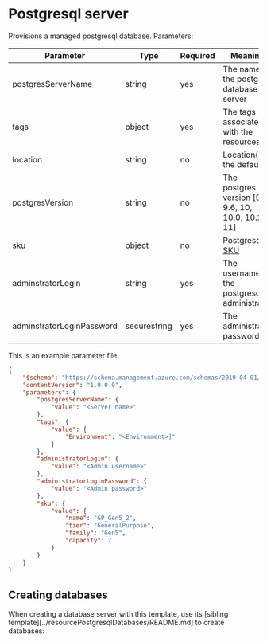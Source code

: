 # Postgresql server

Provisions a managed postgresql database. Parameters:

| Parameter                 | Type         | Required | Meaning                                             |
|---------------------------|--------------|----------|-----------------------------------------------------|
| postgresServerName        | string       | yes      | The name of the postgres database server            |
| tags                      | object       | yes      | The tags associated with the resources              |
| location                  | string       | no       | Location(use the default)                           |
| postgresVersion           | string       | no       | The postgres version [9.5, 9.6, 10, 10.0, 10.2, 11] |
| sku                       | object       | no       | Postgresql [SKU][sku]                               |
| adminstratorLogin         | string       | yes      | The username of the postgresql administrator        |
| adminstratorLoginPassword | securestring | yes      | The administrator password                          |

This is an example parameter file

```json
{
    "$schema": "https://schema.management.azure.com/schemas/2019-04-01/deploymentParameters.json#",
    "contentVersion": "1.0.0.0",
    "parameters": {
        "postgresServerName": {
            "value": "<Server name>"
        },
        "tags": {
            "value": {
                "Environment": "<Environment>]"
            }
        },
        "administratorLogin": {
            "value": "<Admin username>"
        },
        "administratorLoginPassword": {
            "value": "<Admin password>"
        },
        "sku": {
            "value": {
                "name": "GP_Gen5_2",
                "tier": "GeneralPurpose",
                "family": "Gen5",
                "capacity": 2
            }
        }
    }
}
```

## Creating databases

When creating a database server with this template, use its [sibling template][../resourcePostgresqlDatabases/README.md] to create databases:

[sku]: https://docs.microsoft.com/en-us/azure/templates/microsoft.dbforpostgresql/2017-12-01/servers#sku-object "SKU"
